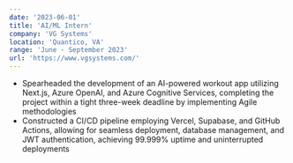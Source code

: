 ```yaml
---
date: '2023-06-01'
title: 'AI/ML Intern'
company: 'VG Systems'
location: 'Quantico, VA'
range: 'June - September 2023'
url: 'https://www.vgsystems.com/'
---
```


- Spearheaded the development of an AI-powered workout app utilizing Next.js, Azure OpenAI, and Azure Cognitive Services, completing the project within a tight three-week deadline by implementing Agile methodologies
- Constructed a CI/CD pipeline employing Vercel, Supabase, and GitHub Actions, allowing for seamless deployment, database management, and JWT authentication, achieving 99.999% uptime and uninterrupted deployments
